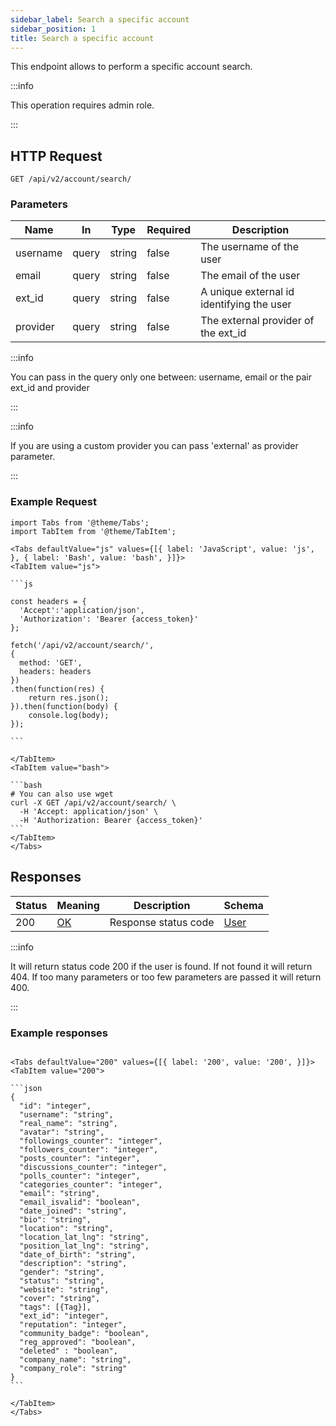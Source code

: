 ```yaml
---
sidebar_label: Search a specific account
sidebar_position: 1
title: Search a specific account
---
```


This endpoint allows to perform  a specific account search.

:::info

This operation requires admin role.

:::

## HTTP Request

`GET /api/v2/account/search/`

### Parameters

| Name     | In    | Type   | Required | Description                          |
|----------|-------|--------|----------|--------------------------------------|
| username | query | string | false    | The username of the user             |
| email    | query | string | false    | The email of the user                |
| ext_id   | query | string | false    | A unique external id identifying the user |
| provider | query | string | false    | The external provider of the ext_id  |

:::info

You can pass in the query only one between: username, email or the pair ext_id and provider

:::

:::info

If you are using a custom provider you can pass 'external' as provider parameter. 

:::

### Example Request

````mdx-code-block
import Tabs from '@theme/Tabs';
import TabItem from '@theme/TabItem';

<Tabs defaultValue="js" values={[{ label: 'JavaScript', value: 'js', }, { label: 'Bash', value: 'bash', }]}>
<TabItem value="js">

```js

const headers = {
  'Accept':'application/json',
  'Authorization': 'Bearer {access_token}'
};

fetch('/api/v2/account/search/',
{
  method: 'GET',
  headers: headers
})
.then(function(res) {
    return res.json();
}).then(function(body) {
    console.log(body);
});

```

</TabItem>
<TabItem value="bash">

```bash
# You can also use wget
curl -X GET /api/v2/account/search/ \
  -H 'Accept: application/json' \
  -H 'Authorization: Bearer {access_token}'
```
</TabItem>
</Tabs>
````

## Responses

| Status | Meaning                                                 | Description | Schema                                     |
|--------|---------------------------------------------------------|-------------|--------------------------------------------|
| 200    | [OK](https://tools.ietf.org/html/rfc7231#section-6.3.1) | Response status code        | [User](/docs/apireference/v2/schemas/user) |

:::info

It will return status code 200 if the user is found. If not found it will return 404. If too many parameters or too few parameters are passed it will return 400.

:::

### Example responses

````mdx-code-block

<Tabs defaultValue="200" values={[{ label: '200', value: '200', }]}>
<TabItem value="200">

```json
{
  "id": "integer",
  "username": "string",
  "real_name": "string",
  "avatar": "string",
  "followings_counter": "integer",
  "followers_counter": "integer",
  "posts_counter": "integer",
  "discussions_counter": "integer",
  "polls_counter": "integer",
  "categories_counter": "integer",
  "email": "string",
  "email_isvalid": "boolean",
  "date_joined": "string",
  "bio": "string",
  "location": "string",
  "location_lat_lng": "string",
  "position_lat_lng": "string",
  "date_of_birth": "string",
  "description": "string",
  "gender": "string",
  "status": "string",
  "website": "string",
  "cover": "string",
  "tags": [{Tag}],
  "ext_id": "integer",
  "reputation": "integer",
  "community_badge": "boolean",
  "reg_approved": "boolean",
  "deleted" : "boolean",
  "company_name": "string",
  "company_role": "string"
}
```

</TabItem>
</Tabs>
````







